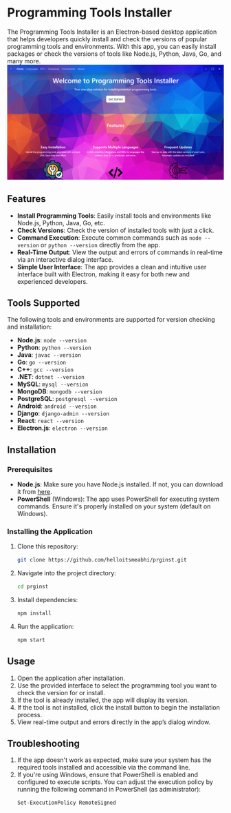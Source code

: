 # Programming Tools Installer

The Programming Tools Installer is an Electron-based desktop application that helps developers quickly install and check the versions of popular programming tools and environments. With this app, you can easily install packages or check the versions of tools like Node.js, Python, Java, Go, and many more.
![](prginst.png)
## Features

- **Install Programming Tools**: Easily install tools and environments like Node.js, Python, Java, Go, etc.
- **Check Versions**: Check the version of installed tools with just a click.
- **Command Execution**: Execute common commands such as `node --version` or `python --version` directly from the app.
- **Real-Time Output**: View the output and errors of commands in real-time via an interactive dialog interface.
- **Simple User Interface**: The app provides a clean and intuitive user interface built with Electron, making it easy for both new and experienced developers.

## Tools Supported

The following tools and environments are supported for version checking and installation:

- **Node.js**: `node --version`
- **Python**: `python --version`
- **Java**: `javac --version`
- **Go**: `go --version`
- **C++**: `gcc --version`
- **.NET**: `dotnet --version`
- **MySQL**: `mysql --version`
- **MongoDB**: `mongodb --version`
- **PostgreSQL**: `postgresql --version`
- **Android**: `android --version`
- **Django**: `django-admin --version`
- **React**: `react --version`
- **Electron.js**: `electron --version`

## Installation

### Prerequisites

- **Node.js**: Make sure you have Node.js installed. If not, you can download it from [here](https://nodejs.org/).
- **PowerShell** (Windows): The app uses PowerShell for executing system commands. Ensure it's properly installed on your system (default on Windows).

### Installing the Application

1. Clone this repository:
   ```bash
   git clone https://github.com/helloitsmeabhi/prginst.git

2. Navigate into the project directory:
   ```bash
   cd prginst

3. Install dependencies:
   ```bash
   npm install

4. Run the application:
   ```bash
   npm start

## Usage

1. Open the application after installation.
2. Use the provided interface to select the programming tool you want to check the version for or install.
3. If the tool is already installed, the app will display its version.
4. If the tool is not installed, click the install button to begin the installation process.
5. View real-time output and errors directly in the app’s dialog window.

## Troubleshooting

1. If the app doesn't work as expected, make sure your system has the required tools installed and accessible via the command line.
2. If you're using Windows, ensure that PowerShell is enabled and configured to execute scripts. You can adjust the execution policy
   by running the following command in PowerShell (as administrator):
    ```bash
    Set-ExecutionPolicy RemoteSigned